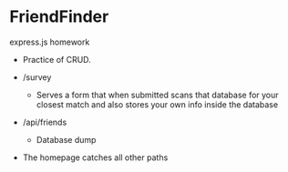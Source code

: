 # FriendFinder
express.js homework

* Practice of CRUD.

* /survey
    * Serves a form that when submitted scans that database for your closest match and also stores your own info inside the database

* /api/friends
    * Database dump

* The homepage catches all other paths 


